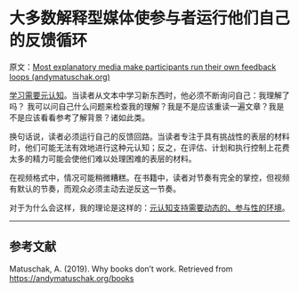 # 大多数解释型媒体使参与者运行他们自己的反馈循环

原文：[Most explanatory media make participants run their own feedback loops (andymatuschak.org)](https://notes.andymatuschak.org/z6MLXiJ7vmVAxRxhanUJzDcBE6hhhV9oy6Ukc)

[学习需要元认知](https://notes.andymatuschak.org/z7J71kWtJfZrdWHevwTbq6ih3G1YAvRbmXa63)。当读者从文本中学习新东西时，他必须不断询问自己：我理解了吗？ 我可以问自己什么问题来检查我的理解？我是不是应该重读一遍文章？我是不是应该看看参考了解背景？诸如此类。

换句话说，读者必须运行自己的反馈回路。当读者专注于具有挑战性的表层的材料时，他们可能无法有效地进行这种元认知；反之，在评估、计划和执行控制上花费太多的精力可能会使他们难以处理困难的表层的材料。

在视频格式中，情况可能稍微糟糕。在书籍中，读者对节奏有完全的掌控，但视频有默认的节奏，而观众必须主动去逆反这一节奏。

对于为什么会这样，我的理论是这样的：[元认知支持需要动态的、参与性的环境](https://notes.andymatuschak.org/z6sGtFW1yd4qgcxkLQsEBEJWxLKmBdjMQzKfa)。

------

## 参考文献

Matuschak, A. (2019). Why books don’t work. Retrieved from https://andymatuschak.org/books